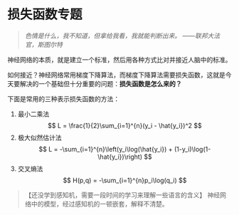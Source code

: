 # 损失函数专题

> *色情是什么，我不知道，但拿给我看，我就能判断出来。*
> ——*联邦大法官，斯图尔特*

神经网络的本质，就是建立一个标准，然后用各种方式比对并接近人脑中的标准。

如何接近？神经网络常用梯度下降算法，而梯度下降算法需要损失函数，这就是今天要解决的一个基础但十分重要的问题：**损失函数是怎么来的？**

下面是常用的三种表示损失函数的方法：
1. 最小二乘法
   $$
   L = \frac{1}{2}\sum_{i=1}^{n}(y_i - \hat{y_i})^2
   $$
2. 极大似然估计法
   $$
   L = -\sum_{i=1}^{n}\left(y_i\log(\hat{y_i}) + (1-y_i)\log(1-\hat{y_i})\right)
   $$
3. 交叉熵法
   $$
   H(p,q) = -\sum_{i=1}^{n}p_i\log(q_i)
   $$


> 【还没学到感知机，需要一段时间的学习来理解一些语言的含义】
> 神经网络中的模型，经过感知机的一顿嵌套，解释不清楚。